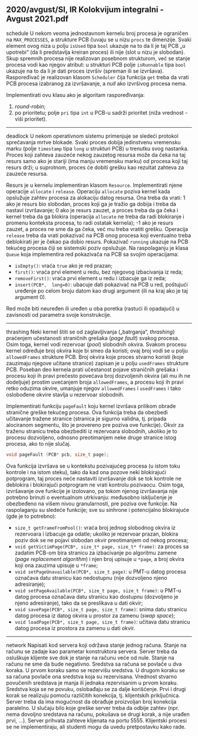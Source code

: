 2020/avgust/SI, IR Kolokvijum integralni - Avgust 2021.pdf
--------------------------------------------------------------------------------
schedule
U nekom veoma jednostavnom kernelu broj procesa je ograničen na `MAX_PROCESSES`, a strukture PCB  čuvaju  se  u  nizu `procs` te  dimenzije.  Svaki  element  ovog  niza  u  polju `isUsed` tipa `bool` ukazuje na to da li je taj PCB „u upotrebi“ (da li predstavlja kreiran proces) ili nije (slot u nizu je slobodan). Skup spremnih procesa nije realizovan posebnom strukturom, već se stanje procesa vodi kao njegov atribut: u strukturi PCB polje `isRunnable` tipa `bool` ukazuje na to da li je dati proces izvršiv (spreman ili se izvršava). Raspoređivač je realizovan klasom `Scheduler` čija funkcija `get` treba  da  vrati  PCB  procesa  izabranog  za  izvršavanje,  a *null* ako  izvršivog  procesa  nema.

Implementirati ovu klasu ako je algoritam raspoređivanja:

1. *round-robin*;
2. po prioritetu; polje `pri` tipa `int` u PCB-u sadrži prioritet (niža vrednost - viši prioritet).

--------------------------------------------------------------------------------
deadlock
U nekom operativnom sistemu primenjuje se sledeći protokol sprečavanja mrtve blokade. Svaki proces  dobija  jedinstvenu  vremensku  marku  (polje `timestamp` tipa `long` u  strukturi  PCB)  u trenutku svog nastanka. Proces koji zahteva zauzeće nekog zauzetog resursa može da čeka na taj resurs  samo  ako  je  stariji  (ima  manju  vremensku  marku)  od  procesa  koji  taj  resurs  drži;  u suprotnom, proces će dobiti grešku kao rezultat zahteva za zauzeće resursa. 

Resurs je u kernelu implementiran klasom `Resource`. Implementirati njene operacije `allocate`  i `release`.  Operaciju `allocate` poziva  kernel  kada  opslužuje  zahtev  procesa  za  alokaciju  datog resursa. Ona treba da vrati: 1 ako je resurs bio slobodan, proces koji ga je tražio ga dobija i treba da nastavi izvršavanje; 0 ako je resurs zauzet, a proces treba da ga čeka i kernel treba da ga blokira (operacija `allocate` ne  treba  da  radi  blokiranje  i  promenu  konteksta  procesa,  to  radi  ostatak kernela); -1 ako je resurs zauzet, a proces ne sme da ga čeka, već mu treba vratiti grešku. Operacija `release` treba da vrati  pokazivač na PCB onog procesa koji eventualno treba deblokirati jer je čekao pa dobio resurs. Pokazivač `running` ukazuje na PCB tekućeg procesa čiji se sistemski poziv opslužuje. Na raspolaganju je klasa `Queue` koja implementira red pokazivača na PCB sa svojim operacijama:

- `isEmpty()`: vraća `true` ako je red prazan; 
- `first()`: vraća prvi element u redu, bez njegovog izbacivanja iz reda; 
- `removeFirst()`: vraća prvi element u redu i izbacuje ga iz reda; 
- `insert(PCB*,  long=0)`:  ubacuje  dati  pokazivač  na  PCB u red, poštujući uređenje po celom broju datom kao drugi argument (ili na kraj ako je taj argument 0).

Red može biti neuređen ili uređen u oba poretka (rastući ili opadajući) u zavisnosti od parametra svoje konstrukcije. 

--------------------------------------------------------------------------------
thrashing
Neki  kernel  štiti  se  od  zaglavljivanja  („batrganja“, *thrashing*)  praćenjem  učestanosti  straničnih grešaka  (*page fault*)  svakog  procesa.  Osim  toga,  kernel  vodi  rezervoar  (*pool*)  slobodnih  okvira. Svakom procesu kernel  određuje broj okvira koje bi smeo da koristi; ovaj broj vodi se u polju `allowedFrames` strukture PCB. Broj okvira koje proces stvarno koristi (koje zauzimaju njegove učitane  stranice)  zapisan  je  u  polju `usedFrames` strukture  PCB.  Poseban  deo  kernela  prati učestanost pojave straničnih grešaka i procesu  koji ih pravi prečesto povećava broj dozvoljenih okvira (ali mu ih ne dodeljuje) prostim uvećanjem broja `allowedFrames`, a procesu koji ih pravi retko oduzima okvire, umanjuje njegov `allowedFrames`  i `usedFrames` i tako oslobođene okvire stavlja u rezervoar slobodnih.

Implementirati funkciju `pageFault` koju kernel izvršava prilikom obrade stranične greške tekućeg procesa. Ova funkcija treba da obezbedi učitavanje tražene stranice (stranica je sigurno validna, tj. pripada alociranom segmentu, što je provereno pre poziva ove funkcije). Okvir za traženu stranicu treba obezbediti iz rezervoara slobodnih, ukoliko je to procesu dozvoljeno, odnosno preotimanjem neke druge stranice istog procesa, ako to nije slučaj.
```cpp
void pageFault (PCB* pcb, size_t page);
```
Ova funkcija izvršava se u kontekstu pozivajućeg procesa (u istom toku kontrole i na istom steku), tako da kad ona pozove neki blokirajući potprogram, taj proces neće nastaviti izvršavanje dok se tok  kontrole  ne  deblokira  i  blokirajući  potprogram  ne  vrati  kontrolu  pozivaocu.  Osim  toga, izvršavanje  ove  funkcije  je  izolovano,  pa  tokom  njenog  izvršavanja  nije  potrebno  brinuti  o eventualnom utrkivanju: međusobno isključenje je obezbeđeno na višem nivou granularnosti, pre poziva ove funkcije. Na raspolaganju su sledeće funkcije; sve su sinhrone i potencijalno blokirajuće (gde je to potrebno):

- `size_t getFrameFromPool()`: vraća broj jednog slobodnog okvira iz rezervoara i izbacuje ga odatle; ukoliko je rezervoar prazan, blokira poziv dok se ne pojavi slobodan okvir preotimanjem od nekog procesa;
- `void getVictimPage(PCB*, size_t* page, size_t* frame)`: za proces sa zadatim PCB-om bira stranicu za izbacivanje po algoritmu zamene (*page replacement algorithm*) i njen broj upisuje u `*page`, a broj okvira koji ona zauzima upisuje u `*frame`;
- `void setPageUnavailable(PCB*, size_t page)`: u PMT-u datog procesa označava datu stranicu kao nedostupnu (nije dozvoljeno njeno adresiranje); 
- `void setPageAvailable(PCB*, size_t page, size_t frame)`: u PMT-u datog procesa označava datu stranicu kao dostupnu (dozvoljeno je njeno adresiranje), tako da se preslikava u dati okvir;
- `void savePage(PCB*, size_t page, size_t frame)`: snima datu stranicu datog procesa iz datog okvira u prostor za zamenu (*swap space*);
- `void loadPage(PCB*, size_t page, size_t frame)`: učitava datu stranicu datog procesa iz prostora za zamenu u dati okvir.

--------------------------------------------------------------------------------
network
Napisati kod servera koji održava stanje jednog računa. Stanje na računu se zadaje kao parametar konstruktora servera. Server treba da osluškuje klijente sve dok je stanje na računu veće od nule. Stanje na računu ne sme da  bude negativno. Sredstva sa računa se povlače u dva koraka. U prvom koraku samo se rezervišu sredstva. U drugom koraku se sa računa povlače ona sredstva koja su rezervisana.  Vrednost  stvarno povučenih  sredstava  je manja  ili  jednaka  rezervisanim u  prvom koraku. Sredstva  koja  se  ne  povuku, oslobađaju  se  za  dalje  korišćenje.  Prvi  i  drugi  korak  se realizuju pomoću različitih konekcija, tj. klijentskih    priključnica. Server treba da ima mogućnost da obrađuje proizvoljan broj konekcija paralelno. U slučaju bilo koje greške server treba da odbije zahtev (npr. nema dovoljno sredstava na računu, pokušava se drugi korak, a nije urađen prvi, ...). Server  prihvata zahteve  klijenata na  portu  5555. Klijentski  procesi  se  ne  implementiraju,  ali studenti mogu da uvedu pretpostavku kako rade. 
